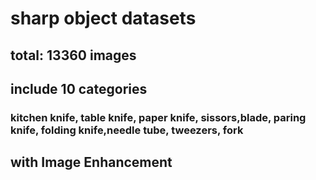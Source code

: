 # sharp object datasets
## total: 13360 images
## include 10 categories
### kitchen knife, table knife, paper knife, sissors,blade, paring knife, folding knife,needle tube, tweezers, fork
## with Image Enhancement
